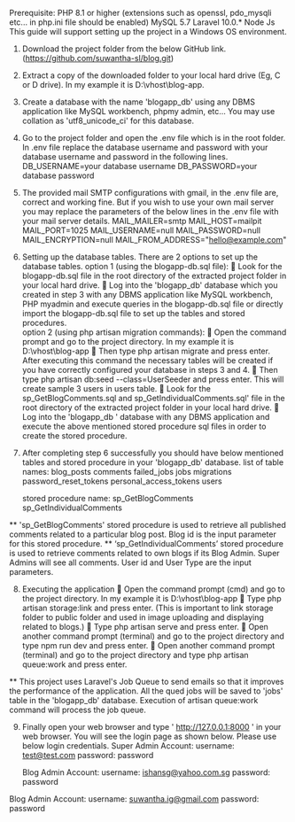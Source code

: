 Prerequisite:
PHP 8.1 or higher (extensions such as openssl, pdo_mysqli etc... in php.ini file should be enabled)
MySQL 5.7 
Laravel 10.0.*
Node Js
This guide will support setting up the project in a Windows OS environment.

1. Download the project folder from the below GitHub link.
(https://github.com/suwantha-sl/blog.git)

2. Extract a copy of the downloaded folder to your local hard drive (Eg, C or D drive). 
In my example it is D:\vhost\blog-app.

3. Create a database with the name 'blogapp_db' using any DBMS application like MySQL workbench, phpmy admin, etc... You may use collation as 'utf8_unicode_ci' for this database.

4. Go to the project folder and open the .env file which is in the root folder. 
In .env file replace the database username and password with your database username and password in the following lines.
DB_USERNAME=your database username
DB_PASSWORD=your database password

5. The provided mail SMTP configurations with gmail, in the .env file are, correct and working fine. But if you wish to use your own mail server you may replace the parameters of the below lines in the .env file with your mail server details.
MAIL_MAILER=smtp
MAIL_HOST=mailpit
MAIL_PORT=1025
MAIL_USERNAME=null
MAIL_PASSWORD=null
MAIL_ENCRYPTION=null
MAIL_FROM_ADDRESS="hello@example.com"
6. Setting up the database tables.
	There are 2 options to set up the database tables.
option 1 (using the blogapp-db.sql  file): 
	Look for the blogapp-db.sql file in the root directory of the extracted project folder in your local hard drive.
	Log into the 'blogapp_db' database which you created in step 3 with any DBMS application like MySQL workbench, PHP myadmin and execute queries in the blogapp-db.sql file or directly import the blogapp-db.sql file to set up the tables and stored procedures.	
option 2 (using php artisan migration commands):
	Open the command prompt and go to the project directory. In my example it is D:\vhost\blog-app
	Then type php artisan migrate and press enter. After executing this command the necessary tables will be created if you have correctly configured your database in steps 3 and 4.
	Then type php artisan db:seed --class=UserSeeder and press enter. This will create sample 3 users in users table. 
	Look for the sp_GetBlogComments.sql and sp_GetIndividualComments.sql' file in the root directory of the extracted project folder in your local hard drive. 
	Log into the 'blogapp_db ' database with any DBMS application and execute the above mentioned stored procedure sql files in order to create the stored procedure. 
7. After completing step 6 successfully you should have below mentioned tables and stored procedure 
in your 'blogapp_db' database.
	list of table names:
		blog_posts
		comments
		failed_jobs
		jobs
		migrations
		password_reset_tokens
		personal_access_tokens
		users

	stored procedure name:
		sp_GetBlogComments
		sp_GetIndividualComments

** 'sp_GetBlogComments' stored procedure is used to retrieve all published comments related to a particular blog post. Blog id is the input parameter for this stored procedure.
** ‘sp_GetIndividualComments’ stored procedure is used to retrieve comments related to own blogs if its Blog Admin. Super Admins will see all comments. User id and User Type are the input parameters.

8.  Executing the application
	Open the command prompt (cmd) and go to the project directory. In my example it is D:\vhost\blog-app
	Type php artisan storage:link and press enter. (This is important to link storage folder to public folder and used in image uploading and displaying related to blogs.)
	Type php artisan serve and press enter.
	Open another command prompt (terminal) and go to the project directory and type npm run dev and press enter.
	Open another command prompt (terminal) and go to the project directory and type php artisan queue:work and press enter.

** This project uses Laravel's Job Queue to send emails so that it improves the performance of the application. All the qued jobs will be saved to 'jobs' table in the 'blogapp_db' database. Execution of artisan queue:work command will process the job queue.

9. Finally open your web browser and type ' http://127.0.0.1:8000 ' in your web browser. You will see the login page as shown below.
	Please use below login credentials.
	Super Admin Account:
		username: test@test.com
		password: password

	Blog Admin Account:
		username: ishansg@yahoo.com.sg
		password: password

Blog Admin Account:
		username: suwantha.ig@gmail.com
		password: password
